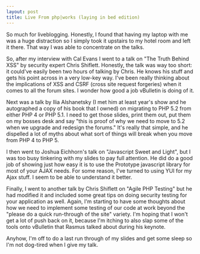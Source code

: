 ```yaml
--- 
layout: post
title: Live From php|works (laying in bed edition)
---
```

<p>
So much for liveblogging.  Honestly, I found that having my laptop with me was a huge distraction so I simply took it upstairs to my hotel room and left it there.  That way I was able to concentrate on the talks.
</p>
<p>
So, after my interview with Cal Evans I went to a talk on "The Truth Behind XSS" by security expert Chris Shiflett.  Honestly, the talk was way too short:  it could've easily been two hours of talking by Chris.  He knows his stuff and gets his point across in a very low-key way.  I've been really thinking about the implications of XSS and CSRF (cross site request forgeries) when it comes to all the forum sites.  I wonder how good a job vBulletin is doing of it.
</p>
<p>
Next was a talk by Ilia Alshanetsky (I met him at least year's show and he autographed a copy of his book that I owned) on migrating to PHP 5.2 from either PHP 4 or PHP 5.1.  I need to get those slides, print them out, put them on my bosses desk and say "this is proof of why we need to move to 5.2 when we upgrade and redesign the forums."  It's really that simple, and he dispelled a lot of myths about what sort of things will break when you move from PHP 4 to PHP 5.
</p>
<p>
I then went to Joshua Eichhorn's talk on "Javascript Sweet and Light", but I was too busy tinkering with my slides to pay full attention.  He did do a good job of showing just how easy it is to use the Prototype javascript library for most of your AJAX needs.  For some reason, I've turned to using YUI for my Ajax stuff.  I seem to be able to understand it better.
</p>
<p>
Finally, I went to another talk by Chris Shiflett on "Agile PHP Testing" but he had modified it and included some great tips on doing security testing for your application as well.  Again, I'm starting to have some thoughts about how we need to implement some testing of our code at work beyond the "please do a quick run-through of the site" variety.  I'm hoping that I won't get a lot of push back on it, because I'm itching to also slap some of the tools onto vBulletin that Rasmus talked about during his keynote.
</p>
<p>Anyhow, I'm off to do a last run through of my slides and get some sleep so I'm not dog-tired when I give my talk.
</p>
